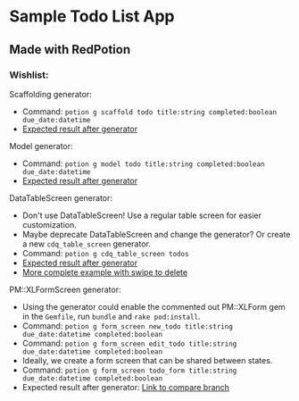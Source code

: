 # Sample Todo List App
## Made with RedPotion

### Wishlist:

Scaffolding generator:
* Command: `potion g scaffold todo title:string completed:boolean due_date:datetime`
* [Expected result after generator](https://github.com/andrewhavens/redpotion_todos_app_example/compare/36d417789d44a6b46f27345ae9c04bc0fa0cf147...d25dbc4b3cb7ecd999df6ebb8c4161b1ee3212d6)

Model generator:
* Command: `potion g model todo title:string completed:boolean due_date:datetime`
* [Expected result after generator](https://github.com/andrewhavens/redpotion_todos_app_example/commit/510e8b1675ad7a44eba44efdd4b3fea987976bc0)

DataTableScreen generator:
* Don't use DataTableScreen! Use a regular table screen for easier customization.
* Maybe deprecate DataTableScreen and change the generator? Or create a new `cdq_table_screen` generator.
* Command: `potion g cdq_table_screen todos`
* [Expected result after generator](https://github.com/andrewhavens/redpotion_todos_app_example/blob/c2f0ab934fb7db350d3a38122342e7000c126c4c/app/screens/todos_screen.rb)
* [More complete example with swipe to delete](https://github.com/andrewhavens/redpotion_todos_app_example/blob/d25dbc4b3cb7ecd999df6ebb8c4161b1ee3212d6/app/screens/todos_screen.rb)

PM::XLFormScreen generator:
* Using the generator could enable the commented out PM::XLForm gem in the `Gemfile`, run `bundle` and `rake pod:install`.
* Command: `potion g form_screen new_todo title:string due_date:datetime completed:boolean`
* Command: `potion g form_screen edit_todo title:string due_date:datetime completed:boolean`
* Ideally, we create a form screen that can be shared between states.
* Command: `potion g form_screen todo_form title:string due_date:datetime completed:boolean`
* Expected result after generator: [Link to compare branch](#)
